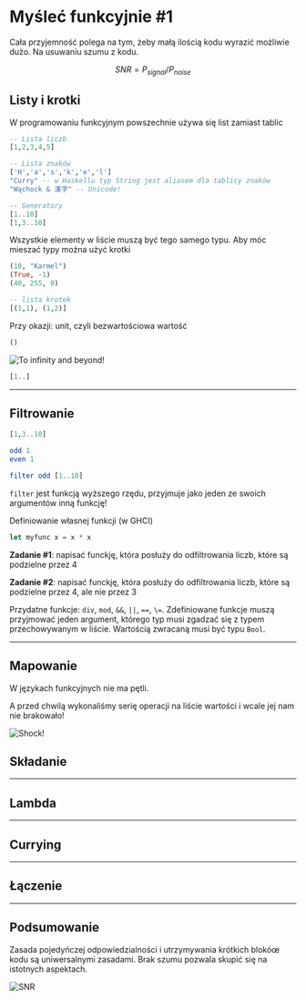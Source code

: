 # Myśleć funkcyjnie #1
Cała przyjemność polega na tym, żeby małą ilością kodu wyrazić możliwie dużo. Na usuwaniu szumu z kodu.

$$SNR = P_{signal}/P_{noise}$$

## Listy i krotki
W programowaniu funkcyjnym powszechnie używa się list zamiast tablic
```haskell
-- Lista liczb
[1,2,3,4,5]

-- Lista znaków
['H','a','s','k','e','l']
"Curry" -- w Haskellu typ String jest aliasem dla tablicy znaków
"Wąchock & 漢字" -- Unicode!

-- Generatory
[1..10]
[1,3..10]
```
Wszystkie elementy w liście muszą być tego samego typu. Aby móc mieszać typy można użyć krotki
```haskell
(10, "Karmel")
(True, -1)
(40, 255, 0)

-- lista krotek
[(1,1), (1,2)]
```
Przy okazji: unit, czyli bezwartościowa wartość
```haskell
()
```

![To infinity and beyond!](http://img.interia.pl/rozrywka/nimg/2/7/roz4286600.jpg)
```haskell
[1..]
```

---

## Filtrowanie
```haskell
[1,3..10]

odd 1
even 1

filter odd [1..10]
```
`filter` jest funkcją wyższego rzędu, przyjmuje jako jeden ze swoich argumentów inną funkcję!

Definiowanie własnej funkcji (w GHCI)
```haskell
let myfunc x = x * x
```

__Zadanie #1__: napisać funckję, która posłuży do odfiltrowania liczb, które są podzielne przez 4

__Zadanie #2__: napisać funckję, która posłuży do odfiltrowania liczb, które są podzielne przez 4, ale nie przez 3

Przydatne funkcje: `div`, `mod`, `&&`, `||`, `==`, `\=`. Zdefiniowane funkcje muszą przyjmować jeden argument, którego typ musi zgadzać się z typem przechowywanym w liście. Wartością zwracaną musi być typu `Bool`.

---

## Mapowanie
W językach funkcyjnych nie ma pętli.

A przed chwilą wykonaliśmy serię operacji na liście wartości i wcale jej nam nie brakowało!

![Shock!](http://www.pagefield.co.uk/wp-content/uploads/2013/06/shock.jpg)

## Składanie

---

## Lambda

---

## Currying

---

## Łączenie

---

## Podsumowanie
Zasada pojedyńczej odpowiedzialności i utrzymywania krótkich blokóœ kodu są uniwersalnymi zasadami. Brak szumu pozwala skupić się na istotnych aspektach.

![SNR](http://www.kessleru.com/wp-content/uploads/2014/07/audiobasics.gif)
